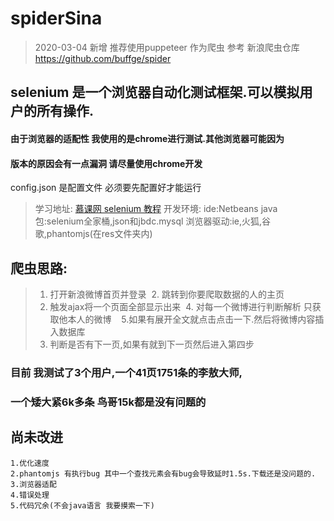 # spiderSina

> 2020-03-04 新增
> 推荐使用puppeteer 作为爬虫 参考 新浪爬虫仓库 https://github.com/buffge/spider


## selenium 是一个浏览器自动化测试框架.可以模拟用户的所有操作. ##

#### 由于浏览器的适配性 我使用的是chrome进行测试.其他浏览器可能因为<br>
#### 版本的原因会有一点漏洞 请尽量使用chrome开发

config.json 是配置文件 必须要先配置好才能运行

> 学习地址: [慕课网 selenium 教程][1]
> 开发环境:
> ide:Netbeans
> java包:selenium全家桶,json和jbdc.mysql
> 浏览器驱动:ie,火狐,谷歌,phantomjs(在res文件夹内)

## 爬虫思路: ##
    
>  1. 打开新浪微博首页并登录
>  2. 跳转到你要爬取数据的人的主页
>  3. 触发ajax将一个页面全部显示出来
>  4. 对每一个微博进行判断解析 只获取他本人的微博  
>  5.如果有展开全文就点击点击一下.然后将微博内容插入数据库
>  6. 判断是否有下一页,如果有就到下一页然后进入第四步

### 目前 我测试了3个用户,一个41页1751条的李敖大师,  
### 一个矮大紧6k多条 鸟哥15k都是没有问题的

## 尚未改进 ##
    1.优化速度
    2.phantomjs 有执行bug 其中一个查找元素会有bug会导致延时1.5s.下载还是没问题的.
    3.浏览器适配
    4.错误处理
    5.代码冗余(不会java语言 我要摸索一下)


  [1]: http://www.imooc.com/video/13952
  [2]: https://github.com/buffge/spiderSina
